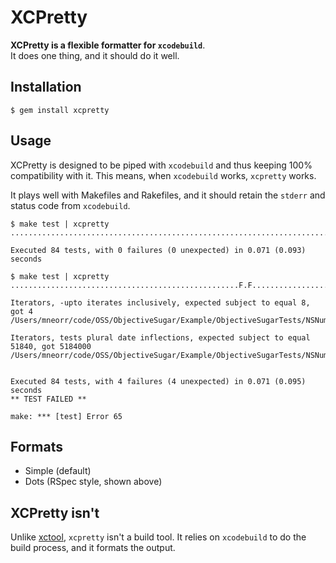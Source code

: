 # XCPretty

__XCPretty is a flexible formatter for `xcodebuild`__.<br/>
It does one thing, and it should do it well.

## Installation

    $ gem install xcpretty

## Usage

XCPretty is designed to be piped with `xcodebuild` and thus keeping 100% compatibility with it.
This means, when `xcodebuild` works, `xcpretty` works.

It plays well with Makefiles and Rakefiles, and it should retain the `stderr` and status code from `xcodebuild`.

```
$ make test | xcpretty
....................................................................................

Executed 84 tests, with 0 failures (0 unexpected) in 0.071 (0.093) seconds
```
```
$ make test | xcpretty
...................................................F.F..............................

Iterators, -upto iterates inclusively, expected subject to equal 8, got 4
/Users/mneorr/code/OSS/ObjectiveSugar/Example/ObjectiveSugarTests/NSNumberTests.m:30

Iterators, tests plural date inflections, expected subject to equal 51840, got 5184000
/Users/mneorr/code/OSS/ObjectiveSugar/Example/ObjectiveSugarTests/NSNumberTests.m:78


Executed 84 tests, with 4 failures (4 unexpected) in 0.071 (0.095) seconds
** TEST FAILED **

make: *** [test] Error 65
```

## Formats

- Simple (default)
- Dots (RSpec style, shown above)

## XCPretty isn't
Unlike [xctool](https://github.com/facebook/xctool), `xcpretty` isn't a build tool.
It relies on `xcodebuild` to do the build process, and it formats the output.

